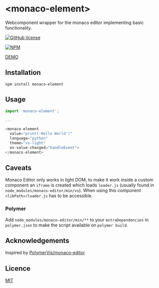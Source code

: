 # \<monaco-element\>

Webcomponent wrapper for the monaco editor implementing basic functionality.

[![GitHub license](https://img.shields.io/github/license/Larsg7/monaco-element.svg)](https://github.com/Larsg7/monaco-element/blob/master/LICENSE)

[![NPM](https://nodei.co/npm/monaco-element.png?compact=true)](https://nodei.co/npm/monaco-element/)

[DEMO](https://larsg7.github.io/monaco-element/build/default/)

## Installation

```
npm install monaco-element
```

## Usage

```js
import 'monaco-element';

...

<monaco-element
  value="print('Hello World')"
  language="python"
  theme="vs-light"
  on-value-changed="handleEvent">
</monaco-element>
```

## Caveats

Monaco Editor only works in light DOM, to make it work inside a custom component an `iframe` is created which loads `loader.js` (usually found in `node_modules/monaco-editor/min/vs`). When using this component `<libPath>/loader.js` has to be accessible.

### Polymer

Add `node_modules/monaco-editor/min/**` to your `extraDependencies` in `polymer.json` to make the script available on `polymer build`.

## Acknowledgements

Inspired by [PolymerVis/monaco-editor](https://github.com/PolymerVis/monaco-editor)

## Licence

[MIT](https://github.com/Larsg7/monaco-element/blob/master/LICENSE)
